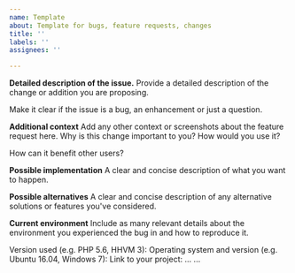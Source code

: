 ```yaml
---
name: Template
about: Template for bugs, feature requests, changes
title: ''
labels: ''
assignees: ''

---
```


**Detailed description of the issue.**
Provide a detailed description of the change or addition you are proposing.

Make it clear if the issue is a bug, an enhancement or just a question.

**Additional context**
Add any other context or screenshots about the feature request here.
Why is this change important to you? How would you use it?

How can it benefit other users?

**Possible implementation**
A clear and concise description of what you want to happen.

**Possible alternatives**
A clear and concise description of any alternative solutions or features you've considered.

**Current environment**
Include as many relevant details about the environment you experienced the bug in and how to reproduce it.

Version used (e.g. PHP 5.6, HHVM 3):
Operating system and version (e.g. Ubuntu 16.04, Windows 7):
Link to your project:
...
...
